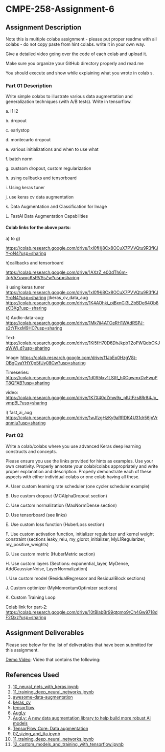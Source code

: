 # CMPE-258-Assignment-6

## Assignment Description

Note this is multiple colabs assignment - please put proper readme with all colabs - do not copy paste from hint colabs. write it in your own way.

Give a detailed video going over the code of each colab and upload it.

Make sure you organize your GitHub directory properly and read.me

You should execute and show while explaining what you wrote in colab s.

### Part 01 Description

Write simple colabs to illustrate various data augmentation and generalization techniques (with A/B tests).
Write in tensorflow.

a. l1 l2

b. dropout

c. earlystop

d. montecarlo dropout

e. various initializations and when to use what

f. batch norm

g. custsom dropout, custom regularization

h. using callbacks and tensorboard

i. Using keras tuner

j. use keras cv data augmentation

k. Data Augmentation and Classification for Image

L. FastAI Data Augmentation Capabilities

#### Colab links for the above parts:
a) to g)

https://colab.research.google.com/drive/1xI0fHj8Cx8OCuX7PVVQtu9R3fKJY-oN4?usp=sharing

h)callbacks and tensorboard

https://colab.research.google.com/drive/1AXzZ_e00dTh6m-itqV5ZuwqcKsRVSsZw?usp=sharing

i) using keras tuner
https://colab.research.google.com/drive/1xI0fHj8Cx8OCuX7PVVQtu9R3fKJY-oN4?usp=sharing
j)keras_cv_data_aug
https://colab.research.google.com/drive/1K4AOhki_pjBxnGi3LZbBDe64Ob8sC3Xg?usp=sharing

k)
Audio-data-aug: https://colab.research.google.com/drive/1Mk7ii4ATOeRH1WAdRSPJ-s2tYFkxM9HC?usp=sharing

Text:  https://colab.research.google.com/drive/1Ki5fH70D6DhJkpbT2oPWQdbOKJqWWj_d?usp=sharing

Image: https://colab.research.google.com/drive/11JbEo0HzgV8t-OBgCyaYHY0p5fUy08Ow?usp=sharing

Timeseries: https://colab.research.google.com/drive/1d0R5lxv1LStR_hXOawmxDvFwpPT8QFAB?usp=sharing

video: https://colab.research.google.com/drive/1K7X40cZmw9x_pIUtFzs8Rr84Jo_vmpBL?usp=sharing

l)
fast_ai_aug
https://colab.research.google.com/drive/1wJfzgHzKy9aRRDK4U31dr56jpVrqnmiu?usp=sharing

### Part 02

Write a colab/colabs where you use advanced Keras deep learning constructs and concepts.

Please ensure you use the links provided for hints as examples. Use your own creativity. Properly annotate your colab/colabs appropriately and write proper explanation and description. Properly demonstrate each of these aspects with either individual colabs or one colab having all these.

A. User custom learning rate scheduler (one cycler scheduler example)

B. Use custom dropout (MCAlphaDropout section)

C. Use custom normalization (MaxNormDense section)

D. Use tensorboard (see links)

E. Use custom loss function (HuberLoss section)

F. Use custom activation function, initializer regularizer and kernel weight constraint (sections leaky_relu, my_glorot_initializer, MyL1Regularizer, my_positive_weights)

G. Use custom metric (HuberMetric section)

H. Use custom layers (Sections: exponential_layer, MyDense, AddGaussianNoise, LayerNormalization)

I. Use custom model (ResidualRegressor and ResidualBlock sections)

J. Custom optimizer (MyMomentumOptimizer sections)

K. Custom Training Loop  

Colab link for part-2:
https://colab.research.google.com/drive/10tBlabBr99qtqmo9rCh4Gw9718dF2Qxz?usp=sharing

## Assignment Deliverables

Please see below for the list of deliverables that have been submitted for this assignment.


 [Demo Video](https://youtube.com): Video that contains the following:

## References Used

1. [10_neural_nets_with_keras.ipynb](https://github.com/ageron/handson-ml3/blob/main/10_neural_nets_with_keras.ipynb)
2. [11_training_deep_neural_networks.ipynb](https://github.com/ageron/handson-ml3/blob/main/11_training_deep_neural_networks.ipynb)
3. [awesome-data-augmentation](https://brunokrinski.github.io/awesome-data-augmentation/)
4. [keras_cv](https://keras.io/keras_cv/)
5. [tensorflow](https://www.tensorflow.org/)
6. [AugLy](https://github.com/facebookresearch/AugLy)
7. [AugLy: A new data augmentation library to help build more robust AI models](https://ai.meta.com/blog/augly-a-new-data-augmentation-library-to-help-build-more-robust-ai-models/)
8. [TensorFlow Core: Data augmentation](https://www.tensorflow.org/tutorials/images/data_augmentation)
9. [07_sizing_and_tta.ipynb](https://github.com/fastai/fastbook/blob/master/07_sizing_and_tta.ipynb)
10. [11_training_deep_neural_networks.ipynb](https://github.com/ageron/handson-ml2/blob/master/11_training_deep_neural_networks.ipynb)
11. [12_custom_models_and_training_with_tensorflow.ipynb](https://github.com/ageron/handson-ml2/blob/master/12_custom_models_and_training_with_tensorflow.ipynb)


